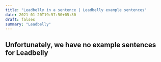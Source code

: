 ```yaml
---
title: "Leadbelly in a sentence | Leadbelly example sentences"
date: 2021-01-20T19:57:50+05:30
draft: falses
summary: "Leadbelly"
---
```

## Unfortunately, we have no example sentences for Leadbelly                 
